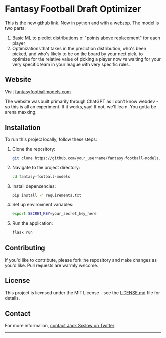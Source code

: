 # Fantasy Football Draft Optimizer

This is the new github link. Now in python and with a webapp.
The model is two parts:
1. Basic ML to predict distributions of "points above replacement" for each player
2. Optimizations that takes in the prediction distribution, who's been picked, and who's likely to be on the board by your next pick, to optimize for the relative value of picking a player now vs waiting for your very specific team in your league with very specific rules.

## Website

Visit [fantasyfootballmodels.com](https://fantasyfootballmodels.com)

The website was built primarily through ChatGPT as I don't know webdev - so this is all an experiment. If it works, yay! If not, we'll learn. You gotta be arena maxxing.


## Installation

To run this project locally, follow these steps:

1. Clone the repository:
    ```bash
    git clone https://github.com/your_username/fantasy-football-models.git
    ```
2. Navigate to the project directory:
    ```bash
    cd fantasy-football-models
    ```
3. Install dependencies:
    ```bash
    pip install -r requirements.txt
    ```
4. Set up environment variables:
    ```bash
    export SECRET_KEY=your_secret_key_here
    ```
5. Run the application:
    ```bash
    flask run
    ```

## Contributing

If you'd like to contribute, please fork the repository and make changes as you'd like. Pull requests are warmly welcome.

## License

This project is licensed under the MIT License - see the [LICENSE.md](LICENSE.md) file for details.

## Contact

For more information, [contact Jack Soslow on Twitter](https://twitter.com/JackSoslow)

---
